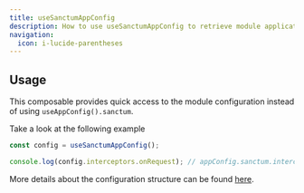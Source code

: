 ```yaml
---
title: useSanctumAppConfig
description: How to use useSanctumAppConfig to retrieve module application configuration
navigation:
  icon: i-lucide-parentheses
---
```


## Usage

This composable provides quick access to the module configuration instead of using `useAppConfig().sanctum`. 

Take a look at the following example

```typescript
const config = useSanctumAppConfig();

console.log(config.interceptors.onRequest); // appConfig.sanctum.interceptors.onRequest
```

More details about the configuration structure can be found [here](/usage/configuration).

